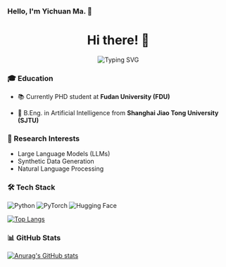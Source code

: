 ### Hello, I'm Yichuan Ma. 👋

<h1 align="center">Hi there! 👋 </h1>

<div align="center">
  <img src="https://readme-typing-svg.herokuapp.com?font=Fira+Code&pause=1000&color=2C96F7&center=true&vCenter=true&width=435&lines=NLP+Enthusiast;LLM+Developer" alt="Typing SVG" />
</div>


### 🎓 Education
- 📚 Currently PHD student at **Fudan University (FDU)**
  
- 🎯 B.Eng. in Artificial Intelligence from **Shanghai Jiao Tong University (SJTU)**


### 🔬 Research Interests
- Large Language Models (LLMs)
- Synthetic Data Generation
- Natural Language Processing


### 🛠️ Tech Stack
![Python](https://img.shields.io/badge/-Python-3776AB?style=flat-square&logo=python&logoColor=white)
![PyTorch](https://img.shields.io/badge/-PyTorch-EE4C2C?style=flat-square&logo=pytorch&logoColor=white)
![Hugging Face](https://img.shields.io/badge/-Hugging%20Face-FF9D00?style=flat-square&logo=huggingface&logoColor=white)

[![Top Langs](https://github-readme-stats.vercel.app/api/top-langs/?username=Entarochuan)](https://github.com/anuraghazra/github-readme-stats)


### 📊 GitHub Stats
[![Anurag's GitHub stats](https://github-readme-stats.vercel.app/api?username=Entarochuan&show_icons=true&theme=tokyonight)](https://github.com/Entarochuan/github-readme-stats)

